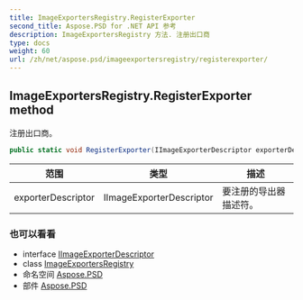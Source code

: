 ```yaml
---
title: ImageExportersRegistry.RegisterExporter
second_title: Aspose.PSD for .NET API 参考
description: ImageExportersRegistry 方法. 注册出口商
type: docs
weight: 60
url: /zh/net/aspose.psd/imageexportersregistry/registerexporter/
---
```

## ImageExportersRegistry.RegisterExporter method

注册出口商。

```csharp
public static void RegisterExporter(IImageExporterDescriptor exporterDescriptor)
```

| 范围 | 类型 | 描述 |
| --- | --- | --- |
| exporterDescriptor | IImageExporterDescriptor | 要注册的导出器描述符。 |

### 也可以看看

* interface [IImageExporterDescriptor](../../iimageexporterdescriptor/)
* class [ImageExportersRegistry](../)
* 命名空间 [Aspose.PSD](../../imageexportersregistry/)
* 部件 [Aspose.PSD](../../../)


